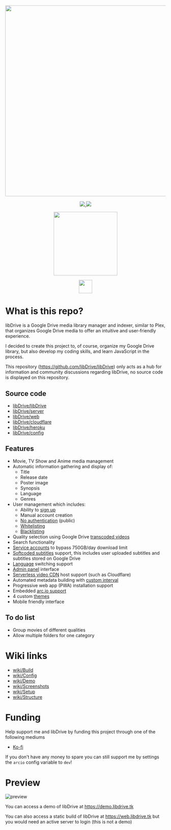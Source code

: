 <a href="#">
  <h3 align="center">
    <img src="https://i.ibb.co/HVB5Dw1/lib-Drive-Header.png" width="600px" />
  </h3>
</a>
<p align="center">
  <a href="https://github.com/libDrive/libDrive/releases">
    <img src="https://img.shields.io/github/downloads/libDrive/libDrive/total?color=%234197fe&style=for-the-badge" />
  </a>
  <a href="https://github.com/libDrive/libDrive/releases/latest">
    <img src="https://img.shields.io/github/v/release/libDrive/libDrive?color=%234197fe&style=for-the-badge" />
  </a>
</p>
<p align="center">
  <a href="https://heroku.com/deploy?template=https://github.com/libDrive/heroku">
    <img src="https://img.shields.io/badge/Deploy%20To%20Heroku-blueviolet?style=for-the-badge&logo=heroku" width="200" />
  </a>
</p>
<p align="center">
  <a href="https://t.me/libdrive_support">
    <img src="https://upload.wikimedia.org/wikipedia/commons/thumb/8/82/Telegram_logo.svg/42px-Telegram_logo.svg.png" width="42" />
  </a>
</p>

# What is this repo?

libDrive is a Google Drive media library manager and indexer, similar to Plex, that organizes Google Drive media to offer an intuitive and user-friendly experience.

I decided to create this project to, of course, organize my Google Drive library, but also develop my coding skills, and learn JavaScript in the process.

This repository (<https://github.com/libDrive/libDrive>) only acts as a hub for information and community discussions regarding libDrive, no source code is displayed on this repository.

## Source code

- [libDrive/libDrive](https://github.com/libDrive/libDrive)
- [libDrive/server](https://github.com/libDrive/server)
- [libDrive/web](https://github.com/libDrive/web)
- [libDrive/cloudflare](https://github.com/libDrive/cloudflare)
- [libDrive/heroku](https://github.com/libDrive/heroku)
- [libDrive/config](https://github.com/libDrive/config)

## Features

- Movie, TV Show and Anime media management
- Automatic information gathering and display of:
  - Title
  - Release date
  - Poster image
  - Synopsis
  - Language
  - Genres
- User management which includes:
  - Ability to [sign up](https://github.com/libDrive/libDrive/wiki/Config#signup)
  - Manual account creation
  - [No authentication](https://github.com/libDrive/libDrive/wiki/Config#auth) (public)
  - [Whitelisting](https://github.com/libDrive/libDrive/wiki/Config#category_list)
  - [Blacklisting](https://github.com/libDrive/libDrive/wiki/Config#account_list)
- Quality selection using Google Drive [transcoded videos](https://github.com/libDrive/libDrive/wiki/Config#transcoded)
- Search functionality
- [Service accounts](https://github.com/libDrive/libDrive/wiki/Config#service_accounts-optional) to bypass 750GB/day download limit
- [Softcoded subtitles](ttps://github.com/libDrive/libDrive/wiki/Config#subtitles) support, this includes user uploaded subtitles and subtitles stored on Google Drive
- [Language](https://github.com/libDrive/libDrive/wiki/Config#category_list) switching support
- [Admin panel](https://github.com/libDrive/libDrive/wiki/Screenshots#settings-page) interface
- [Serverless video CDN](https://github.com/libDrive/libDrive/wiki/Setup#prerequisites) host support (such as Cloudflare)
- Automated metadata building with [custom interval](https://github.com/libDrive/libDrive/wiki/Config#build_interval)
- Progressive web app (PWA) installation support
- Embedded [arc.io support](https://github.com/libDrive/libDrive/wiki/Config#arcio-optional)
- 4 custom [themes](https://github.com/libDrive/libDrive/wiki/Screenshots#themes)
- Mobile friendly interface

## To do list

- Group movies of different qualities
- Allow multiple folders for one category

# Wiki links

- [wiki/Build](https://github.com/libDrive/libDrive/wiki/Build)
- [wiki/Config](https://github.com/libDrive/libDrive/wiki/Config)
- [wiki/Demo](https://github.com/libDrive/libDrive/wiki/Demo)
- [wiki/Screenshots](https://github.com/libDrive/libDrive/wiki/Screenshots)
- [wiki/Setup](https://github.com/libDrive/libDrive/wiki/Setup)
- [wiki/Structure](https://github.com/libDrive/libDrive/wiki/Structure)

# Funding

Help support me and libDrive by funding this project through one of the following mediums

- [Ko-fi](https://ko-fi.com/eliasbenb)

If you don't have any money to spare you can still support me by settings the `arcio` config variable to `dev`!

# Preview

![preview](https://user-images.githubusercontent.com/54410649/118400463-c4403000-b672-11eb-94a9-e9ad8cd1c3c3.png)

You can access a demo of libDrive at <https://demo.libdrive.tk>

You can also access a static build of libDrive at <https://web.libdrive.tk> but you would need an active server to login (this is not a demo)
